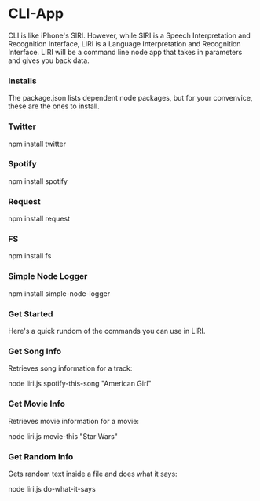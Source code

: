 # CLI-App

 CLI is like iPhone's SIRI. However, while SIRI is a Speech Interpretation and Recognition Interface, LIRI is a Language Interpretation and Recognition Interface. LIRI will be a command line node app that takes in parameters and gives you back data.

 ###  Installs
The package.json lists dependent node packages, but for your convenvice, these are the ones to install.

### Twitter
npm install twitter

### Spotify
npm install spotify

### Request
npm install request

### FS
npm install fs

### Simple Node Logger
npm install simple-node-logger

### Get Started

Here's a quick rundom of the commands you can use in LIRI.

### Get Song Info
Retrieves song information for a track:

node liri.js spotify-this-song "American Girl"

### Get Movie Info
Retrieves movie information for a movie:

node liri.js movie-this "Star Wars"

### Get Random Info
Gets random text inside a file and does what it says:

node liri.js do-what-it-says
